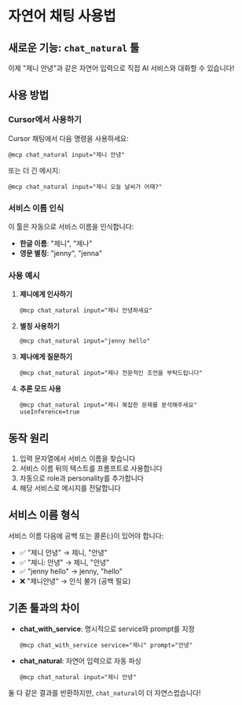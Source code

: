 # 자연어 채팅 사용법

## 새로운 기능: `chat_natural` 툴

이제 "제니 안녕"과 같은 자연어 입력으로 직접 AI 서비스와 대화할 수 있습니다!

## 사용 방법

### Cursor에서 사용하기

Cursor 채팅에서 다음 명령을 사용하세요:

```
@mcp chat_natural input="제니 안녕"
```

또는 더 긴 메시지:
```
@mcp chat_natural input="제니 오늘 날씨가 어때?"
```

### 서비스 이름 인식

이 툴은 자동으로 서비스 이름을 인식합니다:

- **한글 이름**: "제니", "제나"
- **영문 별칭**: "jenny", "jenna"

### 사용 예시

1. **제니에게 인사하기**
   ```
   @mcp chat_natural input="제니 안녕하세요"
   ```

2. **별칭 사용하기**
   ```
   @mcp chat_natural input="jenny hello"
   ```

3. **제나에게 질문하기**
   ```
   @mcp chat_natural input="제나 전문적인 조언을 부탁드립니다"
   ```

4. **추론 모드 사용**
   ```
   @mcp chat_natural input="제니 복잡한 문제를 분석해주세요" useInference=true
   ```

## 동작 원리

1. 입력 문자열에서 서비스 이름을 찾습니다
2. 서비스 이름 뒤의 텍스트를 프롬프트로 사용합니다
3. 자동으로 role과 personality를 추가합니다
4. 해당 서비스로 메시지를 전달합니다

## 서비스 이름 형식

서비스 이름 다음에 공백 또는 콜론(:)이 있어야 합니다:

- ✅ "제니 안녕" → 제니, "안녕"
- ✅ "제니: 안녕" → 제니, "안녕"
- ✅ "jenny hello" → jenny, "hello"
- ❌ "제니안녕" → 인식 불가 (공백 필요)

## 기존 툴과의 차이

- **chat_with_service**: 명시적으로 service와 prompt를 지정
  ```
  @mcp chat_with_service service="제니" prompt="안녕"
  ```

- **chat_natural**: 자연어 입력으로 자동 파싱
  ```
  @mcp chat_natural input="제니 안녕"
  ```

둘 다 같은 결과를 반환하지만, `chat_natural`이 더 자연스럽습니다!

